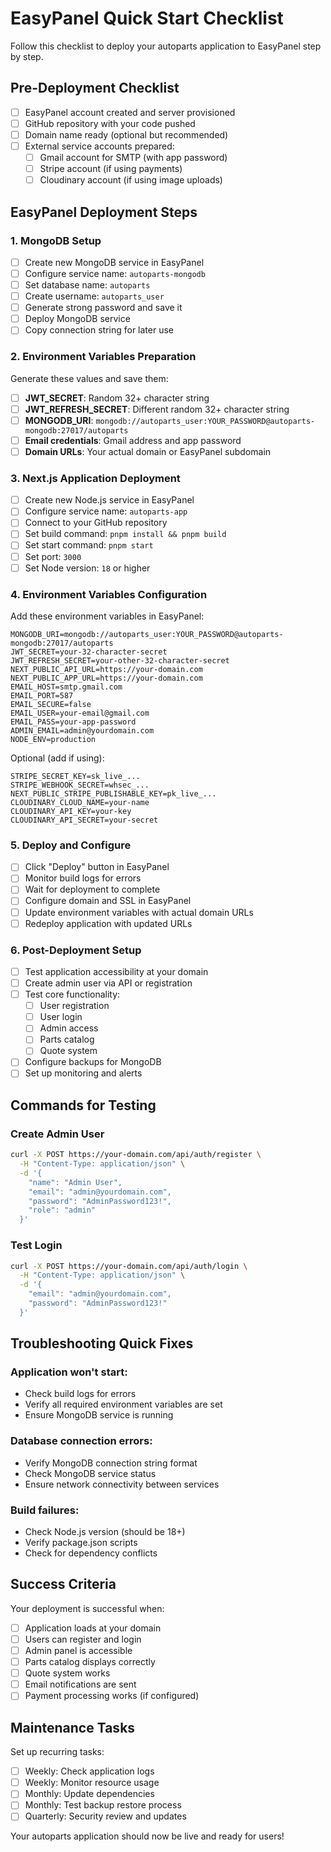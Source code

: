 # EasyPanel Quick Start Checklist

Follow this checklist to deploy your autoparts application to EasyPanel step by step.

## Pre-Deployment Checklist

- [ ] EasyPanel account created and server provisioned
- [ ] GitHub repository with your code pushed
- [ ] Domain name ready (optional but recommended)
- [ ] External service accounts prepared:
  - [ ] Gmail account for SMTP (with app password)
  - [ ] Stripe account (if using payments)
  - [ ] Cloudinary account (if using image uploads)

## EasyPanel Deployment Steps

### 1. MongoDB Setup

- [ ] Create new MongoDB service in EasyPanel
- [ ] Configure service name: `autoparts-mongodb`
- [ ] Set database name: `autoparts`
- [ ] Create username: `autoparts_user`
- [ ] Generate strong password and save it
- [ ] Deploy MongoDB service
- [ ] Copy connection string for later use

### 2. Environment Variables Preparation

Generate these values and save them:

- [ ] **JWT_SECRET**: Random 32+ character string
- [ ] **JWT_REFRESH_SECRET**: Different random 32+ character string
- [ ] **MONGODB_URI**: `mongodb://autoparts_user:YOUR_PASSWORD@autoparts-mongodb:27017/autoparts`
- [ ] **Email credentials**: Gmail address and app password
- [ ] **Domain URLs**: Your actual domain or EasyPanel subdomain

### 3. Next.js Application Deployment

- [ ] Create new Node.js service in EasyPanel
- [ ] Configure service name: `autoparts-app`
- [ ] Connect to your GitHub repository
- [ ] Set build command: `pnpm install && pnpm build`
- [ ] Set start command: `pnpm start`
- [ ] Set port: `3000`
- [ ] Set Node version: `18` or higher

### 4. Environment Variables Configuration

Add these environment variables in EasyPanel:

```
MONGODB_URI=mongodb://autoparts_user:YOUR_PASSWORD@autoparts-mongodb:27017/autoparts
JWT_SECRET=your-32-character-secret
JWT_REFRESH_SECRET=your-other-32-character-secret
NEXT_PUBLIC_API_URL=https://your-domain.com
NEXT_PUBLIC_APP_URL=https://your-domain.com
EMAIL_HOST=smtp.gmail.com
EMAIL_PORT=587
EMAIL_SECURE=false
EMAIL_USER=your-email@gmail.com
EMAIL_PASS=your-app-password
ADMIN_EMAIL=admin@yourdomain.com
NODE_ENV=production
```

Optional (add if using):

```
STRIPE_SECRET_KEY=sk_live_...
STRIPE_WEBHOOK_SECRET=whsec_...
NEXT_PUBLIC_STRIPE_PUBLISHABLE_KEY=pk_live_...
CLOUDINARY_CLOUD_NAME=your-name
CLOUDINARY_API_KEY=your-key
CLOUDINARY_API_SECRET=your-secret
```

### 5. Deploy and Configure

- [ ] Click "Deploy" button in EasyPanel
- [ ] Monitor build logs for errors
- [ ] Wait for deployment to complete
- [ ] Configure domain and SSL in EasyPanel
- [ ] Update environment variables with actual domain URLs
- [ ] Redeploy application with updated URLs

### 6. Post-Deployment Setup

- [ ] Test application accessibility at your domain
- [ ] Create admin user via API or registration
- [ ] Test core functionality:
  - [ ] User registration
  - [ ] User login
  - [ ] Admin access
  - [ ] Parts catalog
  - [ ] Quote system
- [ ] Configure backups for MongoDB
- [ ] Set up monitoring and alerts

## Commands for Testing

### Create Admin User

```bash
curl -X POST https://your-domain.com/api/auth/register \
  -H "Content-Type: application/json" \
  -d '{
    "name": "Admin User",
    "email": "admin@yourdomain.com",
    "password": "AdminPassword123!",
    "role": "admin"
  }'
```

### Test Login

```bash
curl -X POST https://your-domain.com/api/auth/login \
  -H "Content-Type: application/json" \
  -d '{
    "email": "admin@yourdomain.com",
    "password": "AdminPassword123!"
  }'
```

## Troubleshooting Quick Fixes

### Application won't start:

- Check build logs for errors
- Verify all required environment variables are set
- Ensure MongoDB service is running

### Database connection errors:

- Verify MongoDB connection string format
- Check MongoDB service status
- Ensure network connectivity between services

### Build failures:

- Check Node.js version (should be 18+)
- Verify package.json scripts
- Check for dependency conflicts

## Success Criteria

Your deployment is successful when:

- [ ] Application loads at your domain
- [ ] Users can register and login
- [ ] Admin panel is accessible
- [ ] Parts catalog displays correctly
- [ ] Quote system works
- [ ] Email notifications are sent
- [ ] Payment processing works (if configured)

## Maintenance Tasks

Set up recurring tasks:

- [ ] Weekly: Check application logs
- [ ] Weekly: Monitor resource usage
- [ ] Monthly: Update dependencies
- [ ] Monthly: Test backup restore process
- [ ] Quarterly: Security review and updates

Your autoparts application should now be live and ready for users!
